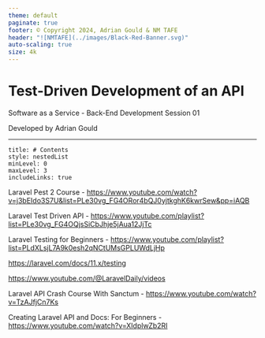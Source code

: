 ```yaml
---
theme: default
paginate: true
footer: © Copyright 2024, Adrian Gould & NM TAFE
header: "![NMTAFE](../images/Black-Red-Banner.svg)"
auto-scaling: true
size: 4k
---
```


# Test-Driven Development of an API
Software as a Service - Back-End Development
Session 01

Developed by Adrian Gould

---


```table-of-contents
title: # Contents
style: nestedList
minLevel: 0
maxLevel: 3
includeLinks: true
```

Laravel Pest 2 Course - https://www.youtube.com/watch?v=j3bEIdo3S7U&list=PLe30vg_FG4ORor4bQJ0yjtkghK6kwrSew&pp=iAQB

Laravel Test Driven API - https://www.youtube.com/playlist?list=PLe30vg_FG4OQjsSiCbJhje5jAua12JjTc

Laravel Testing for Beginners - https://www.youtube.com/playlist?list=PLdXLsjL7A9k0esh2qNCtUMsGPLUWdLjHp

https://laravel.com/docs/11.x/testing


https://www.youtube.com/@LaravelDaily/videos


Laravel API Crash Course With Sanctum  - https://www.youtube.com/watch?v=TzAJfjCn7Ks

Creating Laravel API and Docs: For Beginners -https://www.youtube.com/watch?v=XIdplwZb2RI



